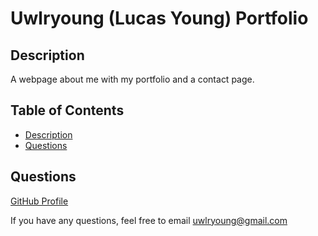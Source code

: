 # Uwlryoung (Lucas Young) Portfolio

  
  ## Description
  A webpage about me with my portfolio and a contact page. 
  
  ## Table of Contents 
  - [Description](#description)
  - [Questions](#questions)

  ## Questions
  [GitHub Profile](https://github.com/uwlryoung)

  If you have any questions, feel free to email uwlryoung@gmail.com

  
  